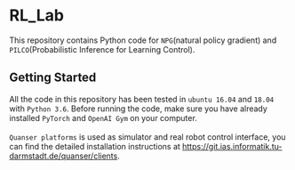 # RL_Lab
This repository contains Python code for `NPG`(natural policy gradient) and `PILCO`(Probabilistic Inference for Learning Control).
## Getting Started
All the code in this repository has been tested in `ubuntu 16.04` and `18.04` with `Python 3.6`. Before running the code, make sure you have already installed `PyTorch` and `OpenAI Gym` on your computer.<br>
<br>
`Quanser platforms` is used as simulator and real robot control interface, you can find the detailed installation instructions at https://git.ias.informatik.tu-darmstadt.de/quanser/clients.
